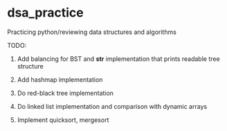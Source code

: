 dsa_practice
============

Practicing python/reviewing data structures and algorithms

TODO: 
1) Add balancing for BST and __str__ implementation that prints readable tree structure

2) Add hashmap implementation

3) Do red-black tree implementation

4) Do linked list implementation and comparison with dynamic arrays

5) Implement quicksort, mergesort
